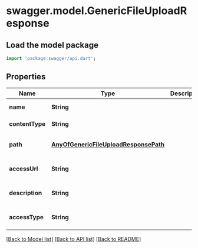 # swagger.model.GenericFileUploadResponse

## Load the model package
```dart
import 'package:swagger/api.dart';
```

## Properties
Name | Type | Description | Notes
------------ | ------------- | ------------- | -------------
**name** | **String** |  | [default to null]
**contentType** | **String** |  | [default to null]
**path** | [**AnyOfGenericFileUploadResponsePath**](AnyOfGenericFileUploadResponsePath.md) |  | [optional] [default to null]
**accessUrl** | **String** |  | [optional] [default to null]
**description** | **String** |  | [optional] [default to null]
**accessType** | **String** |  | [optional] [default to null]

[[Back to Model list]](../README.md#documentation-for-models) [[Back to API list]](../README.md#documentation-for-api-endpoints) [[Back to README]](../README.md)

